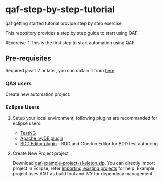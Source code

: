 # qaf-step-by-step-tutorial
qaf getting started tutorial provide step by step exercise 

This repository provides a step by step guide to start using QAF.

#Exercise-1
This is the first step to start automation using QAF.

## Pre-requisites
Required java 1.7 or later, you can obtain it from [here](http://www.oracle.com/technetwork/java/javase/downloads/index.html).

### QAS users
Create new automation project.

### Eclipse Users
1. Setup your local environment, following plugins are recommanded for eclipse users. 
   * [TestNG](http://testng.org/doc/eclipse.html)
   * [Apache IvyDE plugin](https://ant.apache.org/ivy/ivyde/download.html)
   * [BDD Editor plugin](https://qmetry.github.io/qaf/editor/bdd/eclipse/) - BDD and Gherkin Editor for BDD test authoring

2. Create New Project project

   Download [qaf-example-project-skeleton.zip](https://github.com/qmetry/qaf-step-by-step-tutorial/releases/download/Exercise-1/qaf-example-project-skeleton.zip). You can directly import project in Eclipse, refer [Importing existing projects](http://help.eclipse.org/kepler/topic/org.eclipse.platform.doc.user/tasks/tasks-importproject.htm?cp=0_3_10_0) for help. Example project uses ANT as build tool and IVY for dependncy management.
